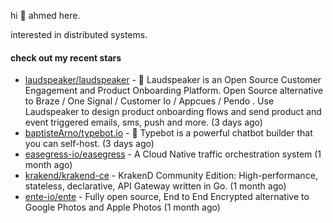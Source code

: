 hi 👋 ahmed here.

interested in distributed systems.

#### check out my recent stars

- [laudspeaker/laudspeaker](https://github.com/laudspeaker/laudspeaker) - 📢 Laudspeaker is an Open Source Customer Engagement and Product Onboarding Platform. Open Source alternative to  Braze /  One Signal / Customer Io / Appcues / Pendo . Use Laudspeaker to design product onboarding flows and send product and event triggered emails, sms, push and more.  (3 days ago)
- [baptisteArno/typebot.io](https://github.com/baptisteArno/typebot.io) - 💬 Typebot is a powerful chatbot builder that you can self-host. (3 days ago)
- [easegress-io/easegress](https://github.com/easegress-io/easegress) - A Cloud Native traffic orchestration system (1 month ago)
- [krakend/krakend-ce](https://github.com/krakend/krakend-ce) - KrakenD Community Edition: High-performance, stateless, declarative, API Gateway written in Go. (1 month ago)
- [ente-io/ente](https://github.com/ente-io/ente) - Fully open source, End to End Encrypted alternative to Google Photos and Apple Photos (1 month ago)

